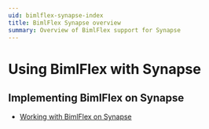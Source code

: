 ```yaml
---
uid: bimlflex-synapse-index
title: BimlFlex Synapse overview
summary: Overview of BimlFlex support for Synapse
---
```

# Using BimlFlex with Synapse

<!-- TODO: Intro: Speak briefly to what Azure Synapse is. -->

## Implementing BimlFlex on Synapse

* [Working with BimlFlex on Synapse](xref:bimlflex-synapse-implementation)
